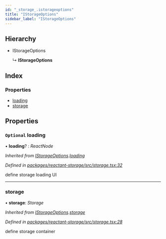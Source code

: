 ```yaml
---
id: "_storage_.istorageoptions"
title: "IStorageOptions"
sidebar_label: "IStorageOptions"
---
```


## Hierarchy

* IStorageOptions

  ↳ **IStorageOptions**

## Index

### Properties

* [loading](_storage_.istorageoptions.md#optional-loading)
* [storage](_storage_.istorageoptions.md#storage)

## Properties

### `Optional` loading

• **loading**? : *ReactNode*

*Inherited from [IStorageOptions](_storage_.istorageoptions.md).[loading](_storage_.istorageoptions.md#optional-loading)*

*Defined in [packages/reactant-storage/src/storage.tsx:32](https://github.com/unadlib/reactant/blob/3ea14604/packages/reactant-storage/src/storage.tsx#L32)*

define storage loading UI

___

###  storage

• **storage**: *Storage*

*Inherited from [IStorageOptions](_storage_.istorageoptions.md).[storage](_storage_.istorageoptions.md#storage)*

*Defined in [packages/reactant-storage/src/storage.tsx:28](https://github.com/unadlib/reactant/blob/3ea14604/packages/reactant-storage/src/storage.tsx#L28)*

define storage container
